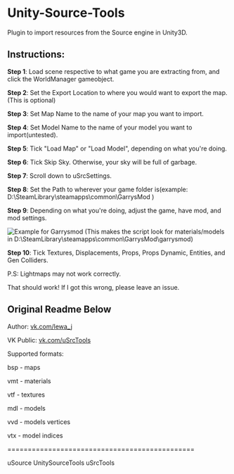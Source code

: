 # Unity-Source-Tools
Plugin to import resources from the Source engine in Unity3D.

## Instructions:

  **Step 1**: Load scene respective to what game you are extracting from, and click the WorldManager gameobject.

  **Step 2**: Set the Export Location to where you would want to export the map.(This is optional)

  **Step 3**: Set Map Name to the name of your map you want to import.

  **Step 4**: Set Model Name to the name of your model you want to import(untested).

  **Step 5**: Tick "Load Map" or "Load Model", depending on what you're doing.

  **Step 6**: Tick Skip Sky. Otherwise, your sky will be full of garbage.

  **Step 7**: Scroll down to uSrcSettings.

  **Step 8**: Set the Path to wherever your game folder is(example: D:\SteamLibrary\steamapps\common\GarrysMod )

  **Step 9**: Depending on what you're doing, adjust the game, have mod, and mod settings. 
  
  ![Example for Garrysmod](https://i.imgur.com/H4dKv2z.png) (This makes the script look for materials/models in D:\SteamLibrary\steamapps\common\GarrysMod\garrysmod)

  **Step 10**: Tick Textures, Displacements, Props, Props Dynamic, Entities, and Gen Colliders.

P.S: Lightmaps may not work correctly.

That should work! If I got this wrong, please leave an issue.

## Original Readme Below

Author: [vk.com/lewa_j](https://vk.com/lewa_j)

VK Public: [vk.com/uSrcTools](https://vk.com/uSrcTools)


Supported formats:

bsp - maps

vmt - materials

vtf - textures

mdl - models

vvd - models vertices

vtx - model indices


==============================================

uSource
UnitySourceTools
uSrcTools
